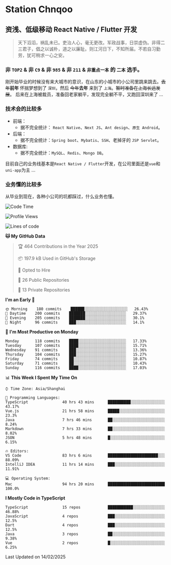 # Station Chnqoo

## 资浅、低级移动 React Native / Flutter 开发

> 天下滔滔，祸乱未已。吏治人心，毫无更改。军政战事，日崇虚伪。非得二三君子，倡之以诚朴，道之以廉耻。则江河日下，不知所届。不若自习勤劳，犹可稍求一心之安。

### 非 `TOP2` & 非 `C9` & 非 `985` & 非 `211` & `非重点一本` 的 `二本` 选手。

刚开始毕业的时候没有来大城市的意识，在山东的小城市的小公司里跳来跳去。~~去年~~**前年** 怀揣梦想到了 `深圳`，然后 ~~今年~~**去年** 来到了 `上海`。~~暂时准备在上海长远发展~~。
后来在上海被裁员，准备回老家躺平，发现完全躺不平，又跑回深圳来了 ...

### 技术会的比较多

- 前端：
  - 据不完全统计： `React Native`、`Next JS`、`Ant design`、`原生 Android`。
- 后端：
  - 据不完全统计：`Spring boot`、`Mybatis`、`SSH`、老掉牙的 `JSP Servlet`。
- 数据库:
  - 据不完全统计：`MySQL`、`Redis`、`Mongo DB`。

目前自己的业务线基本是`React Native / Flutter`开发，在公司里面还是`vue`和`uni-app`为主 ...

### 业务懂的比较多

从毕业到现在，各种小公司的坑都踩过，什么业务也懂。

<!--START_SECTION:waka-->
![Code Time](http://img.shields.io/badge/Code%20Time-7%2C585%20hrs%203%20mins-blue)

![Profile Views](http://img.shields.io/badge/Profile%20Views-0-blue)

![Lines of code](https://img.shields.io/badge/From%20Hello%20World%20I%27ve%20Written-333%20Thousand%20lines%20of%20code-blue)

**🐱 My GitHub Data** 

> 🏆 464 Contributions in the Year 2025
 > 
> 📦 197.9 kB Used in GitHub's Storage 
 > 
> 💼 Opted to Hire
 > 
> 📜 26 Public Repositories 
 > 
> 🔑 13 Private Repositories  
 > 
**I'm an Early 🐤** 

```text
🌞 Morning    180 commits    ██████░░░░░░░░░░░░░░░░░░░   26.43% 
🌆 Daytime    200 commits    ███████░░░░░░░░░░░░░░░░░░   29.37% 
🌃 Evening    205 commits    ███████░░░░░░░░░░░░░░░░░░   30.1% 
🌙 Night      96 commits     ███░░░░░░░░░░░░░░░░░░░░░░   14.1%

```
📅 **I'm Most Productive on Monday** 

```text
Monday       118 commits    ████░░░░░░░░░░░░░░░░░░░░░   17.33% 
Tuesday      107 commits    ████░░░░░░░░░░░░░░░░░░░░░   15.71% 
Wednesday    91 commits     ███░░░░░░░░░░░░░░░░░░░░░░   13.36% 
Thursday     104 commits    ███░░░░░░░░░░░░░░░░░░░░░░   15.27% 
Friday       74 commits     ██░░░░░░░░░░░░░░░░░░░░░░░   10.87% 
Saturday     71 commits     ██░░░░░░░░░░░░░░░░░░░░░░░   10.43% 
Sunday       116 commits    ████░░░░░░░░░░░░░░░░░░░░░   17.03%

```


📊 **This Week I Spent My Time On** 

```text
⌚︎ Time Zone: Asia/Shanghai

💬 Programming Languages: 
TypeScript               40 hrs 43 mins      ██████████░░░░░░░░░░░░░░░   43.17% 
Vue.js                   21 hrs 58 mins      █████░░░░░░░░░░░░░░░░░░░░   23.3% 
Java                     7 hrs 46 mins       ██░░░░░░░░░░░░░░░░░░░░░░░   8.24% 
Markdown                 7 hrs 33 mins       ██░░░░░░░░░░░░░░░░░░░░░░░   8.02% 
JSON                     5 hrs 48 mins       █░░░░░░░░░░░░░░░░░░░░░░░░   6.15%

🔥 Editors: 
VS Code                  83 hrs 6 mins       ██████████████████████░░░   88.09% 
IntelliJ IDEA            11 hrs 14 mins      ███░░░░░░░░░░░░░░░░░░░░░░   11.91%

💻 Operating System: 
Mac                      94 hrs 20 mins      █████████████████████████   100.0%

```

**I Mostly Code in TypeScript** 

```text
TypeScript               15 repos            ███████████░░░░░░░░░░░░░░   46.88% 
JavaScript               4 repos             ███░░░░░░░░░░░░░░░░░░░░░░   12.5% 
Dart                     4 repos             ███░░░░░░░░░░░░░░░░░░░░░░   12.5% 
Java                     3 repos             ██░░░░░░░░░░░░░░░░░░░░░░░   9.38% 
Vue                      2 repos             █░░░░░░░░░░░░░░░░░░░░░░░░   6.25%

```



 Last Updated on 14/02/2025
<!--END_SECTION:waka-->

<!---
ChenqiaoStation/ChenqiaoStation is a ✨ special ✨ repository because its `README.md` (this file) appears on your GitHub profile.
You can click the Preview link to take a look at your changes.
--->
